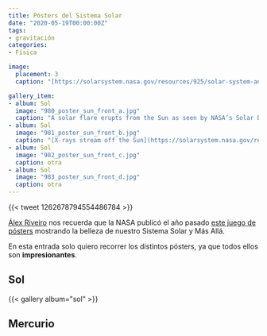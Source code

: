 ```yaml
---
title: Pósters del Sistema Solar
date: "2020-05-19T00:00:00Z"
tags:
- gravitación
categories:
- Física

image:
  placement: 3
  caption: "[https://solarsystem.nasa.gov/resources/925/solar-system-and-beyond-poster-set/](https://solarsystem.nasa.gov/resources/925/solar-system-and-beyond-poster-set/)"

gallery_item:
- album: Sol
  image: "980_poster_sun_front_a.jpg"
  caption: "A solar flare erupts from the Sun as seen by NASA’s Solar Dynamics Observatory in 2013. Credit: NASA/SDO"
- album: Sol
  image: "981_poster_sun_front_b.jpg"
  caption: "[X-rays stream off the Sun](https://solarsystem.nasa.gov/resources/381/sun-shines-in-high-energy-x-rays/) in this image showing observations by NASA's Nuclear Spectroscopic Telescope Array, or NuSTAR, overlaid on a picture taken by NASA's Solar Dynamics Observatory. Credit: NASA/JPL-Caltech/GSFC"
- album: Sol
  image: "982_poster_sun_front_c.jpg"
  caption: otra
- album: Sol
  image: "983_poster_sun_front_d.jpg"
  caption: otra  
---
```


{{< tweet 1262678794554486784 >}}

[Álex Riveiro](https://www.youtube.com/alexriveiro) nos recuerda que la NASA publicó el año pasado [este juego de pósters](https://solarsystem.nasa.gov/resources/925/solar-system-and-beyond-poster-set/) mostrando la belleza de nuestro Sistema Solar y Más Allá.

En esta entrada solo quiero recorrer los distintos pósters, ya que todos ellos son **impresionantes**.

## Sol
{{< gallery album="sol" >}}

## Mercurio